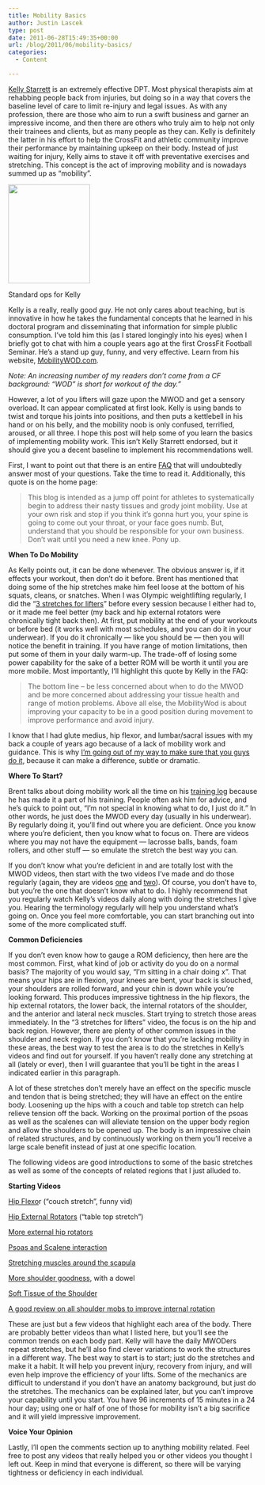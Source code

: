 ```yaml
---
title: Mobility Basics
author: Justin Lascek
type: post
date: 2011-06-28T15:49:35+00:00
url: /blog/2011/06/mobility-basics/
categories:
  - Content

---
```

[Kelly Starrett][1] is an extremely effective DPT. Most physical therapists aim at rehabbing people back from injuries, but doing so in a way that covers the baseline level of care to limit re-injury and legal issues. As with any profession, there are those who aim to run a swift business and garner an impressive income, and then there are others who truly aim to help not only their trainees and clients, but as many people as they can. Kelly is definitely the latter in his effort to help the CrossFit and athletic community improve their performance by maintaining upkeep on their body. Instead of just waiting for injury, Kelly aims to stave it off with preventative exercises and stretching. This concept is the act of improving mobility and is nowadays summed up as &#8220;mobility&#8221;.
  

  


<div id="attachment_4673" style="width: 175px" class="wp-caption aligncenter">
  <a href="/2011/06/mug-kelly2.jpg"><img aria-describedby="caption-attachment-4673" data-attachment-id="4673" data-permalink="/blog/2011/06/mobility-basics/mug-kelly2/" data-orig-file="/2011/06/mug-kelly2.jpg" data-orig-size="165,200" data-comments-opened="1" data-image-meta="{&quot;aperture&quot;:&quot;0&quot;,&quot;credit&quot;:&quot;&quot;,&quot;camera&quot;:&quot;&quot;,&quot;caption&quot;:&quot;&quot;,&quot;created_timestamp&quot;:&quot;0&quot;,&quot;copyright&quot;:&quot;&quot;,&quot;focal_length&quot;:&quot;0&quot;,&quot;iso&quot;:&quot;0&quot;,&quot;shutter_speed&quot;:&quot;0&quot;,&quot;title&quot;:&quot;&quot;}" data-image-title="mug-kelly2" data-image-description="" data-medium-file="/2011/06/mug-kelly2.jpg" data-large-file="/2011/06/mug-kelly2.jpg" src="/2011/06/mug-kelly2.jpg" alt="" title="mug-kelly2" width="165" height="200" class="size-full wp-image-4673" /></a>
  
  <p id="caption-attachment-4673" class="wp-caption-text">
    Standard ops for Kelly
  </p>
</div>


  

  
Kelly is a really, really good guy. He not only cares about teaching, but is innovative in how he takes the fundamental concepts that he learned in his doctoral program and disseminating that information for simple plublic consumption. I&#8217;ve told him this (as I stared longingly into his eyes) when I briefly got to chat with him a couple years ago at the first CrossFit Football Seminar. He&#8217;s a stand up guy, funny, and very effective. Learn from his website, [MobilityWOD.com][2].
  
_Note: An increasing number of my readers don&#8217;t come from a CF background: &#8220;WOD&#8221; is short for workout of the day.&#8221;_
  

  
However, a lot of you lifters will gaze upon the MWOD and get a sensory overload. It can appear complicated at first look. Kelly is using bands to twist and torque his joints into positions, and then puts a kettlebell in his hand or on his belly, and the mobility noob is only confused, terrified, aroused, or all three. I hope this post will help some of you learn the basics of implementing mobility work. This isn&#8217;t Kelly Starrett endorsed, but it should give you a decent baseline to implement his recommendations well.
  

  
First, I want to point out that there is an entire [FAQ][3] that will undoubtedly answer most of your questions. Take the time to read it. Additionally, this quote is on the home page:

> This blog is intended as a jump off point for athletes to systematically begin to address their nasty tissues and grody joint mobility. Use at your own risk and stop if you think it&#8217;s gonna hurt you, your spine is going to come out your throat, or your face goes numb. But, understand that you should be responsible for your own business. Don&#8217;t wait until you need a new knee. Pony up. 

**When To Do Mobility**
  
As Kelly points out, it can be done whenever. The obvious answer is, if it effects your workout, then don&#8217;t do it before. Brent has mentioned that doing some of the hip stretches make him feel loose at the bottom of his squats, cleans, or snatches. When I was Olympic weightlifting regularly, I did the &#8220;[3 stretches for lifters][4]&#8221; before every session because I either had to, or it made me feel better (my back and hip external rotators were chronically tight back then). At first, put mobility at the end of your workouts or before bed (it works well with most schedules, and you can do it in your underwear). If you do it chronically &#8212; like you should be &#8212; then you will notice the benefit in training. If you have range of motion limitations, then put some of them in your daily warm-up. The trade-off of losing some power capability for the sake of a better ROM will be worth it until you are more mobile. Most importantly, I&#8217;ll highlight this quote by Kelly in the FAQ:

> The bottom line – be less concerned about when to do the MWOD and be more concerned about addressing your tissue health and range of motion problems. Above all else, the MobilityWod is about improving your capacity to be in a good position during movement to improve performance and avoid injury.

I know that I had glute medius, hip flexor, and lumbar/sacral issues with my back a couple of years ago because of a lack of mobility work and guidance. This is why [I&#8217;m going out of my way to make sure that you guys do it][5], because it can make a difference, subtle or dramatic. 

**Where To Start?**
  
Brent talks about doing mobility work all the time on his [training log][6] because he has made it a part of his training. People often ask him for advice, and he&#8217;s quick to point out, &#8220;I&#8217;m not special in knowing what to do, I just do it.&#8221; In other words, he just does the MWOD every day (usually in his underwear). By regularly doing it, you&#8217;ll find out where you are deficient. Once you know where you&#8217;re deficient, then you know what to focus on. There are videos where you may not have the equipment &#8212; lacrosse balls, bands, foam rollers, and other stuff &#8212; so emulate the stretch the best way you can.
  

  
If you don&#8217;t know what you&#8217;re deficient in and are totally lost with the MWOD videos, then start with the two videos I&#8217;ve made and do those regularly (again, they are videos [one][4] and [two][5]). Of course, you don&#8217;t have to, but you&#8217;re the one that doesn&#8217;t know what to do. I highly recommend that you regularly watch Kelly&#8217;s videos daily along with doing the stretches I give you. Hearing the terminology regularly will help you understand what&#8217;s going on. Once you feel more comfortable, you can start branching out into some of the more complicated stuff.
  

  
**Common Deficiencies**
  
If you don&#8217;t even know how to gauge a ROM deficiency, then here are the most common. First, what kind of job or activity do you do on a normal basis? The majority of you would say, &#8220;I&#8217;m sitting in a chair doing x&#8221;. That means your hips are in flexion, your knees are bent, your back is slouched, your shoulders are rolled forward, and your chin is down while you&#8217;re looking forward. This produces impressive tightness in the hip flexors, the hip external rotators, the lower back, the internal rotators of the shoulder, and the anterior and lateral neck muscles. Start trying to stretch those areas immediately. In the &#8220;3 stretches for lifters&#8221; video, the focus is on the hip and back region. However, there are plenty of other common issues in the shoulder and neck region. If you don&#8217;t know that you&#8217;re lacking mobility in these areas, the best way to test the area is to do the stretches in Kelly&#8217;s videos and find out for yourself. If you haven&#8217;t really done any stretching at all (lately or ever), then I will guarantee that you&#8217;ll be tight in the areas I indicated earlier in this paragraph.
  

  
A lot of these stretches don&#8217;t merely have an effect on the specific muscle and tendon that is being stretched; they will have an effect on the entire body. Loosening up the hips with a couch and table top stretch can help relieve tension off the back. Working on the proximal portion of the psoas as well as the scalenes can will alleviate tension on the upper body region and allow the shoulders to be opened up. The body is an impressive chain of related structures, and by continuously working on them you&#8217;ll receive a large scale benefit instead of just at one specific location.
  

  
The following videos are good introductions to some of the basic stretches as well as some of the concepts of related regions that I just alluded to.
  

  
**Starting Videos**
  
[Hip Flexo][7]r (&#8220;couch stretch&#8221;, funny vid)
  
[Hip External Rotators][8] (&#8220;table top stretch&#8221;)
  
[More external hip rotators][9]
  
[Psoas and Scalene interaction][10]
  
[Stretching muscles around the scapula][11]
  
[More shoulder goodness][12], with a dowel
  
[Soft Tissue of the Shoulder][13]
  
[A good review on all shoulder mobs to improve internal rotation][14]
  

  
These are just but a few videos that highlight each area of the body. There are probably better videos than what I listed here, but you&#8217;ll see the common trends on each body part. Kelly will have the daily MWODers repeat stretches, but he&#8217;ll also find clever variations to work the structures in a different way. The best way to start is to start; just do the stretches and make it a habit. It will help you prevent injury, recovery from injury, and will even help improve the efficiency of your lifts. Some of the mechanics are difficult to understand if you don&#8217;t have an anatomy background, but just do the stretches. The mechanics can be explained later, but you can&#8217;t improve your capability until you start. You have 96 increments of 15 minutes in a 24 hour day; using one or half of one of those for mobility isn&#8217;t a big sacrifice and it will yield impressive improvement.
  

  
**Voice Your Opinion**
  
Lastly, I&#8217;ll open the comments section up to anything mobility related. Feel free to post any videos that really helped you or other videos you thought I left out. Keep in mind that everyone is different, so there will be varying tightness or deficiency in each individual.

 [1]: http://www.sanfranciscocrossfit.com/coaches.php
 [2]: http://www.mobilitywod.com/
 [3]: http://www.mobilitywod.com/qa
 [4]: http://www.youtube.com/watch?v=y5EO8mPonO0
 [5]: http://www.youtube.com/watch?v=Lb76hFpEZ-s
 [6]: /shrugthug/
 [7]: http://youtu.be/-ZX1QMTdAC4
 [8]: http://www.youtube.com/watch?v=DoXIIVywwic&feature=player_embedded
 [9]: http://www.youtube.com/watch?v=yKzK9EvzogY&feature=player_embedded
 [10]: http://www.youtube.com/watch?v=EURick0KUQI&feature=player_embedded
 [11]: http://www.youtube.com/watch?v=n9bYQUHqhFc&feature=player_embedded
 [12]: http://www.youtube.com/watch?v=RXCyNiSGrEs&feature=player_embedded#at=314
 [13]: http://www.youtube.com/watch?v=DyLohjF0X6o&feature=player_embedded
 [14]: http://www.youtube.com/watch?v=7Tx_qGl_L74&feature=player_embedded#at=284
